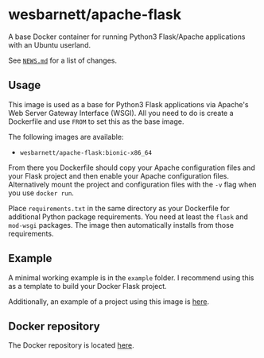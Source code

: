 # wesbarnett/apache-flask

A base Docker container for running Python3 Flask/Apache applications
with an Ubuntu userland.

See [`NEWS.md`](https://github.com/wesbarnett/apache-flask/blob/master/README.md)
for a list of changes.

## Usage

This image is used as a base for Python3 Flask applications via
Apache's Web Server Gateway Interface (WSGI). All you need to do is
create a Dockerfile and use `FROM` to set this as the base image.

The following images are available:

* `wesbarnett/apache-flask:bionic-x86_64`

From there you Dockerfile should copy your Apache configuration files
and your Flask project and then enable your Apache configuration
files.  Alternatively mount the project and configuration files with
the `-v` flag when you use `docker run`. 

Place `requirements.txt` in the same directory as your Dockerfile for
additional Python package requirements. You need at least the `flask`
and `mod-wsgi` packages. The image then automatically installs from
those requirements. 

## Example

A minimal working example is in the `example` folder. I recommend
using this as a template to build your Docker Flask project.

Additionally, an example of a project using this image is
[here](https://github.com/wesbarnett/movie-ratings).

## Docker repository

The Docker repository is located
[here](https://hub.docker.com/r/wesbarnett/apache-flask/).
